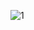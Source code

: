 ![1](https://user-images.githubusercontent.com/81361291/197796999-b4d2b928-2776-4958-920d-76e5d3b62e88.PNG)
